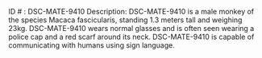 ID # : DSC-MATE-9410
Description: DSC-MATE-9410 is a male monkey of the species Macaca fascicularis, standing 1.3 meters tall and weighing 23kg. DSC-MATE-9410 wears normal glasses and is often seen wearing a police cap and a red scarf around its neck. DSC-MATE-9410 is capable of communicating with humans using sign language.